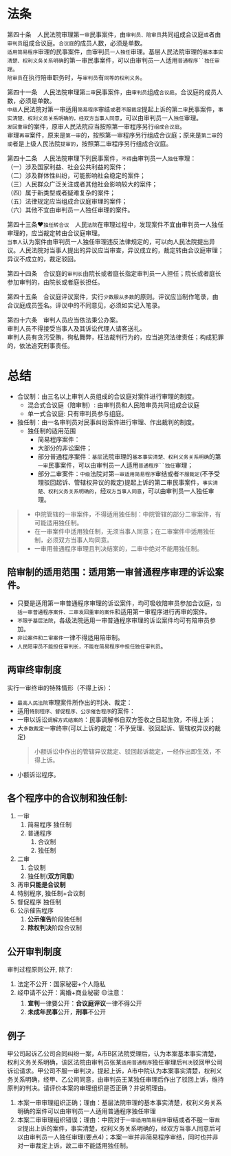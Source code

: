 # 法条
第四十条　人民法院审理第`一审`民事案件，由`审判员、陪审员`共同组成合议庭`或`者由`审判员`组成合议庭。`合议庭`的成员人数，必须是单数。  
`适用简易程序`审理的民事案件，由审判员`一人独任`审理。基层人民法院审理的`基本事实清楚、权利义务关系明确`的第一审民事案件，可以由审判员一人适用`普通程序``独任审理`。  
`陪审员`在执行陪审职务时，与`审判员`有`同等的权利义务`。  

第四十一条　人民法院审理第`二审`民事案件，由`审判员`组成`合议庭`。合议庭的成员人数，必须是单数。  
`中级`人民法院对第一审适用`简易程序`审结`或`者`不服裁定`提起上诉的第`二审`民事案件，`事实清楚、权利义务关系明确的，经双方当事人同意`，可以由审判员一人`独任`审理。  
`发回重审`的案件，原审人民法院应当按照第一审程序另行`组成合议庭`。  
审理`再审`案件，原来是`第一审`的，按照第一审程序另行组成合议庭；原来是`第二审`的`或`者是上级人民法院`提审的`，按照第二审程序另行组成合议庭。  

第四十二条　人民法院审理下列民事案件，`不得`由审判员一人`独任`审理：  
（一）涉及国家利益、社会公共利益的案件；  
（二）涉及群体性纠纷，可能影响社会稳定的案件；  
（三）人民群众广泛关注或者其他社会影响较大的案件；  
（四）属于新类型或者疑难复杂的案件；  
（五）法律规定应当组成合议庭审理的案件；  
（六）其他不宜由审判员一人独任审理的案件。  

第四十三条❤️`独任转合议`　人民`法院`在审理过程中，发现案件不宜由审判员一人独任审理的，应当裁定转由合议庭审理。  
`当事人`认为案件由审判员一人独任审理违反法律规定的，可以向人民法院提出异议。人民法院对当事人提出的异议应当审查，异议成立的，裁定转由合议庭审理；异议不成立的，裁定驳回。

第四十四条　合议庭的`审判长`由院长或者庭长指定审判员一人担任；院长或者庭长参加审判的，由院长或者庭长担任。

第四十五条　合议庭评议案件，实行`少数服从多数`的原则。评议应当制作笔录，由合议庭成员签名。评议中的不同意见，必须如实记入笔录。

第四十六条　审判人员应当依法秉公办案。  
审判人员不得接受当事人及其诉讼代理人请客送礼。  
审判人员有贪污受贿，徇私舞弊，枉法裁判行为的，应当追究法律责任；构成犯罪的，依法追究刑事责任。  

# 总结
- 合议制：由三名以上审判人员组成的合议庭对案件进行审理的制度。
    - 混合式合议庭（陪审制）: 由审判员和人民陪审员共同组成合议庭
    - 单一式合议庭: 只有审判员参与组庭。
- 独任制：由一名审判员对民事纠纷案件进行审理、作出裁判的制度。
    - 独任制的适用范围
        - 简易程序案件：
        - 大部分的非讼案件；
        - 部分普通程序案件：`基层`法院审理的`基本事实清楚、权利义务关系明确`的第`一审`民事案件，可以由审判员一人适用`普通程序``独任`审理；
        - 部分二审案件：`中级`法院对第`一审适用简易程序`审结或者`不服裁定`(不予受理驳回起诉、管辖权异议的裁定)提起上诉的第二审民事案件，`事实清楚、权利义务关系明确的`，经`双方当事人同意`，可以由审判员一人独任审理。

> - 中院管辖的一审案件，不得适用独任制：中院管辖的部分二审案件，有可能适用独任制。
> - 在一审案件中适用独任制，无须当事人同意；在二审案件中适用独任制，必须双方当事人均同意。
> - 一审用普通程序审理且判决结案的，二审中绝对不能用独任制。


## 陪审制的适用范围：适用第一审普通程序审理的诉讼案件。
- 只要是适用第一审普通程序审理的诉讼案件，均可吸收陪审员参加合议庭，`包括一审普通程序案件、二审发回重审的案件`和适用第一审程序进行再审的案件。
- `不限于基层法院`，各级法院适用一审普通程序审理的诉讼案件均可有陪审员参加。
- `非讼案件和二审案件`一律不得适用陪审制。
- `人民陪审员不能担任审判长，不能在简易程序中担任独任审判员`。



## 两审终审制度
实行一审终审的特殊情形（不得上诉）：
- `最高人民法院`审理案件所作出的判决、裁定：
- 适用`特别程序、督促程序、公示催告程序`的案件：
- 一审以诉讼`调解方式结案的`：民事调解书自双方签收之日起生效，不得上诉；
- 大`多数裁定`一审终审(可以上诉的裁定：不予受理、驳回起诉、管辖权异议的裁定)
    > 小额诉讼中作出的管辖异议裁定、驳回起诉裁定，一经作出即生效，不得上诉。
- 小额诉讼程序。



## 各个程序中的合议制和独任制:
   1. 一审
       1. 简易程序 独任制
       2. 普通程序
           1. 合议制
           2. 独任制
   2. 二审
       1. 合议制
       2. 独任制(**双方同意**)
   3. 再审**只能是合议制**
   4. 特别程序, 独任制+合议制
   5. 督促程序 独任制
   6. 公示催告程序
      1. **公示催告**阶段独任制
      2. **除权判决**阶段合议制


## 公开审判制度
审判过程原则公开, 除了:
1. 法定不公开：国家秘密+个人隐私
2. 经申请不公开：离婚+商业秘密
🟡注意：
    1. **宣判**一律要公开：**合议庭评议**一律不得公开
    2. **未成年民事**公开，**刑事**不公开



## 例子


甲公司起诉乙公司合同纠纷一案，A市B区法院受理后，认为本案基本事实清楚，权利义务关系明确，该区法院由审判员张某`适用普通程序`独任审理后`判决`驳回甲公司诉讼请求。甲公司不服一审判决，提起上诉，A市中院认为本案事实清楚，权利义务关系明确，经甲、乙公司同意，由审判员王某独任审理后作出了驳回上诉，维持原判的判决。请评价本案的审理组织是否正确？并说明理由。
1. 本案一审审理组织正确；理由：基层法院审理的基本事实清楚，权利义务关系明确的案件可以由审判员一人适用普通程序独任审理
2. 本案二审审理组织错误；理由：中院对于`一审适用简易程序`审结或者不服一审`裁定`提出上诉的案件，事实清楚，权利义务关系明确的，经双方当事人同意后可以由审判员一人独任审理(要点4)；本案一审并非简易程序审结，同时也并非对一审裁定上诉，故二审不能适用独任制。